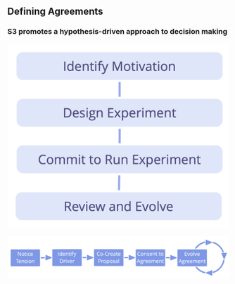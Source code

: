 ## Defining Agreements

### S3 promotes a hypothesis-driven approach to decision making

![Any agreement or decision can be viewed as an experiment.](img/evolution/experiments.png)


![The Life-Cycle of an Agreement](img/evolution/agreement-lifecycle-long.png)
